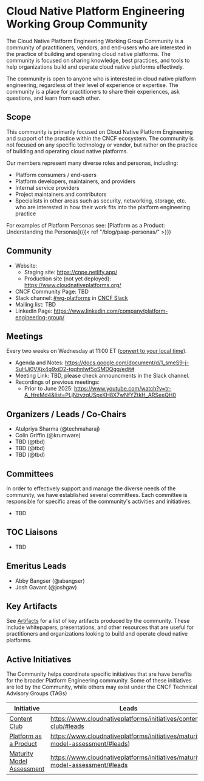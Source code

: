 # Cloud Native Platform Engineering Working Group Community

The Cloud Native Platform Engineering Working Group Community is a community of practitioners, vendors, and end-users who are interested in the practice of building and operating cloud native platforms. The community is focused on sharing knowledge, best practices, and tools to help organizations build and operate cloud native platforms effectively.

The community is open to anyone who is interested in cloud native platform engineering, regardless of their level of experience or expertise. The community is a place for practitioners to share their experiences, ask questions, and learn from each other.

## Scope

This community is primarily focused on Cloud Native Platform Engineering and support of the practice within the CNCF ecosystem. The community is not focused on any specific technology or vendor, but rather on the practice of building and operating cloud native platforms.

Our members represent many diverse roles and personas, including:

- Platform consumers / end-users
- Platform developers, maintainers, and providers
- Internal service providers
- Project maintainers and contributors
- Specialists in other areas such as security, networking, storage, etc. who are interested in how their work fits into the platform engineering practice

For examples of Platform Personas see: [Platform as a Product: Understanding the Personas]({{< ref "/blog/paap-personas/" >}})

## Community

- Website: 
  - Staging site: <https://cnpe.netlify.app/>
  - Production site (not yet deployed): <https://www.cloudnativeplatforms.org/>
- CNCF Community Page: TBD
- Slack channel: [#wg-platforms](https://cloud-native.slack.com/archives/C020RHD43BP) in [CNCF Slack](https://slack.cncf.io/)
- Mailing list: TBD
- LinkedIn Page: <https://www.linkedin.com/company/platform-engineering-group/>

## Meetings

Every two weeks on Wednesday at 11:00 ET ([convert to your local
time](https://dateful.com/convert/eastern-time-et?t=11)).

<!-- remove until community resources are restored
Meetings are listed on the [main CNCF calendar](https://www.cncf.io/calendar/)
as well as the [CNCF Community Calendar](https://community.cncf.io/tag-app-delivery/). 
-->

- Agenda and Notes: <https://docs.google.com/document/d/1_smeS9-j-SuHJi0VXjx4g9xiD2-tgqhnlwf5oSMDQgg/edit#>
- Meeting Link: TBD, please check announcments in the Slack channel.
- Recordings of previous meetings:
  - Prior to June 2025: <https://www.youtube.com/watch?v=tr-A_HreMd4&list=PLjNzvzqUSpxKH8X7wNfYZtkH_ARSeeQH0>

## Organizers / Leads / Co-Chairs

- Atulpriya Sharma (@techmaharaj)
- Colin Griffin (@krumware)
- TBD (@tbd)
- TBD (@tbd)
- TBD (@tbd)

## Committees

In order to effectively support and manage the diverse needs of the community, we have established several committees. Each committee is responsible for specific areas of the community's activities and initiatives.

- TBD

## TOC Liaisons

- TBD

## Emeritus Leads

- Abby Bangser (@abangser)
- Josh Gavant (@joshgav)

## Key Artifacts

See [Artifacts](https://cnpe.netlify.app/artifacts/) for a list of key artifacts produced by the community. These include whitepapers, presentations, and other resources that are useful for practitioners and organizations looking to build and operate cloud native platforms.

## Active Initiatives

The Community helps coordinate specific initiatives that are have benefits for the broader Platform Engineering community. Some of these initiatives are led by the Community, while others may exist under the CNCF Technical Advisory Groups (TAGs)

| Initiative                                                                 | Leads                                                                 | More Information                                                         |
|--------------------------------------------------------------------------------|------------------------------------------------------------------------|----------------------------------------------------------------------|
| [Content Club](https://www.cloudnativeplatforms/initiatives/content-club/)   | <https://www.cloudnativeplatforms/initiatives/content-club/#leads>       | <https://www.cloudnativeplatforms/initiatives/content-club/> |
| [Platform as a Product](https://www.cloudnativeplatforms/initiatives/platform-as-a-product/)   | <https://www.cloudnativeplatforms/initiatives/maturity-model-assessment/#leads>)       | <https://www.cloudnativeplatforms/initiatives/platform-as-a-product/> |
| [Maturity Model Assessment](https://www.cloudnativeplatforms/initiatives/maturity-model-assessment/)   | <https://www.cloudnativeplatforms/initiatives/maturity-model-assessment/#leads>       | <https://www.cloudnativeplatforms/initiatives/maturity-model-assessment/> |
